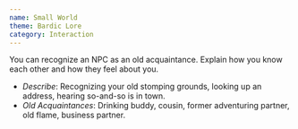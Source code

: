 ```yaml
---
name: Small World
theme: Bardic Lore
category: Interaction
---
```


You can recognize an NPC as an old acquaintance. Explain how you know each other and how they feel about you.

* *Describe*: Recognizing your old stomping grounds, looking up an address, hearing so-and-so is in town.
* *Old Acquaintances*: Drinking buddy, cousin, former adventuring partner, old flame, business partner.